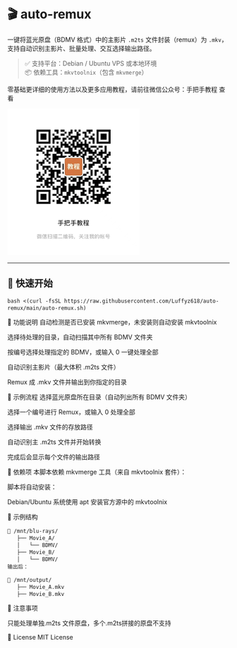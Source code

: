 # 🎬 auto-remux

一键将蓝光原盘（BDMV 格式）中的主影片 `.m2ts` 文件封装（remux）为 `.mkv`，支持自动识别主影片、批量处理、交互选择输出路径。

> ✅ 支持平台：Debian / Ubuntu VPS 或本地环境  
> 📦 依赖工具：`mkvtoolnix`（包含 `mkvmerge`）

零基础更详细的使用方法以及更多应用教程，请前往微信公众号：手把手教程 查看

<img src="assets/preview.jpg" alt="公众号" width="300">

---

## 🚀 快速开始

```
bash <(curl -fsSL https://raw.githubusercontent.com/Luffyz618/auto-remux/main/auto-remux.sh)
```

🔧 功能说明
自动检测是否已安装 mkvmerge，未安装则自动安装 mkvtoolnix

选择待处理的目录，自动扫描其中所有 BDMV 文件夹

按编号选择处理指定的 BDMV，或输入 0 一键处理全部

自动识别主影片（最大体积 .m2ts 文件）

Remux 成 .mkv 文件并输出到你指定的目录

📁 示例流程
选择蓝光原盘所在目录（自动列出所有 BDMV 文件夹）

选择一个编号进行 Remux，或输入 0 处理全部

选择输出 .mkv 文件的存放路径

自动识别主 .m2ts 文件并开始转换

完成后会显示每个文件的输出路径

🧱 依赖项
本脚本依赖 mkvmerge 工具（来自 mkvtoolnix 套件）：

脚本将自动安装：

Debian/Ubuntu 系统使用 apt 安装官方源中的 mkvtoolnix

📂 示例结构
```
📁 /mnt/blu-rays/
   ├── Movie_A/
   │   └── BDMV/
   ├── Movie_B/
   │   └── BDMV/
输出后：
```

```
📁 /mnt/output/
   ├── Movie_A.mkv
   ├── Movie_B.mkv
```
💬 注意事项

只能处理单独.m2ts 文件原盘，多个.m2ts拼接的原盘不支持


📜 License
MIT License
